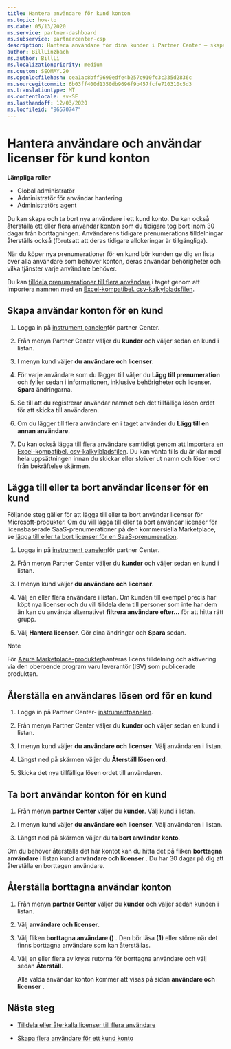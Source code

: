 ```yaml
---
title: Hantera användare för kund konton
ms.topic: how-to
ms.date: 05/13/2020
ms.service: partner-dashboard
ms.subservice: partnercenter-csp
description: Hantera användare för dina kunder i Partner Center – skapa användar konton, lägga till eller ta bort användar licenser, återställa lösen ord och ta bort eller återställa användar konton.
author: BillLinzbach
ms.author: BillLi
ms.localizationpriority: medium
ms.custom: SEOMAY.20
ms.openlocfilehash: cea1ac8bff9690edfe4b257c910fc3c335d2836c
ms.sourcegitcommit: 6b03ff400d1350db9696f9b457fcfe710310c5d3
ms.translationtype: MT
ms.contentlocale: sv-SE
ms.lasthandoff: 12/03/2020
ms.locfileid: "96570747"
---
```

# <a name="manage-users-and-user-licenses-for-customer-accounts"></a>Hantera användare och användar licenser för kund konton 

**Lämpliga roller**

- Global administratör
- Administratör för användar hantering
- Administratörs agent


Du kan skapa och ta bort nya användare i ett kund konto. Du kan också återställa ett eller flera användar konton som du tidigare tog bort inom 30 dagar från borttagningen. Användarens tidigare prenumerations tilldelningar återställs också (förutsatt att deras tidigare allokeringar är tillgängliga).

När du köper nya prenumerationer för en kund bör kunden ge dig en lista över alla användare som behöver konton, deras användar behörigheter och vilka tjänster varje användare behöver.  

Du kan [tilldela prenumerationer till flera användare](bulk-license-provisioning-for-multiple-users.md) i taget genom att importera namnen med en [Excel-kompatibel. csv-kalkylbladsfilen](adding-multiple-users-to-a-customer-account.md).

<a href="" id="createuseraccounts"></a>

## <a name="create-user-accounts-for-a-customer"></a>Skapa användar konton för en kund

1. Logga in på [instrument panelen](https://partner.microsoft.com/dashboard)för partner Center.

2. Från menyn Partner Center väljer du **kunder** och väljer sedan en kund i listan.

3. I menyn kund väljer **du användare och licenser**.

4. För varje användare som du lägger till väljer du **Lägg till prenumeration** och fyller sedan i informationen, inklusive behörigheter och licenser. **Spara** ändringarna.

5. Se till att du registrerar användar namnet och det tillfälliga lösen ordet för att skicka till användaren.

6. Om du lägger till flera användare en i taget använder du **Lägg till en annan användare**.

7. Du kan också lägga till flera användare samtidigt genom att [Importera en Excel-kompatibel. csv-kalkylbladsfilen](adding-multiple-users-to-a-customer-account.md). Du kan vänta tills du är klar med hela uppsättningen innan du skickar eller skriver ut namn och lösen ord från bekräftelse skärmen.

<a href="" id="userlicensing"></a>

## <a name="add-or-remove-user-licenses-for-a-customer"></a>Lägga till eller ta bort användar licenser för en kund

Följande steg gäller för att lägga till eller ta bort användar licenser för Microsoft-produkter. Om du vill lägga till eller ta bort användar licenser för licensbaserade SaaS-prenumerationer på den kommersiella Marketplace, se [lägga till eller ta bort licenser för en SaaS-prenumeration](csp-commercial-marketplace-manage.md#add-or-remove-licenses-for-a-saas-subscription).

1. Logga in på [instrument panelen](https://partner.microsoft.com/dashboard)för partner Center.

2. Från menyn Partner Center väljer du **kunder** och väljer sedan en kund i listan.

3. I menyn kund väljer **du användare och licenser**.

4. Välj en eller flera användare i listan. Om kunden till exempel precis har köpt nya licenser och du vill tilldela dem till personer som inte har dem än kan du använda alternativet **filtrera användare efter...** för att hitta rätt grupp.

5. Välj **Hantera licenser**. Gör dina ändringar och **Spara** sedan.

> [!NOTE]
> För [Azure Marketplace-produkter](csp-commercial-marketplace-manage.md#assign-licenses-and-activate-a-subscription-on-behalf-of-a-customer)hanteras licens tilldelning och aktivering via den oberoende program varu leverantör (ISV) som publicerade produkten.

<a href="" id="resetpassword"></a>

## <a name="reset-a-users-password-for-a-customer"></a>Återställa en användares lösen ord för en kund

1. Logga in på Partner Center- [instrumentpanelen](https://partner.microsoft.com/dashboard).

2. Från menyn Partner Center väljer du **kunder** och väljer sedan en kund i listan.

3. I menyn kund väljer **du användare och licenser**. Välj användaren i listan.

4. Längst ned på skärmen väljer du **Återställ lösen ord**. 

5. Skicka det nya tillfälliga lösen ordet till användaren.

<a href="" id="deleteuseraccounts"></a>

## <a name="delete-user-accounts-for-a-customer"></a>Ta bort användar konton för en kund

1. Från menyn **partner Center** väljer du **kunder**. Välj kund i listan.

2. I menyn kund väljer **du användare och licenser**. Välj användaren i listan.

3. Längst ned på skärmen väljer du **ta bort användar konto**.

Om du behöver återställa det här kontot kan du hitta det på fliken **borttagna användare** i listan kund **användare och licenser** . Du har 30 dagar på dig att återställa en borttagen användare.

<a href="" id="restoreuseraccounts"></a>

## <a name="restore-deleted-user-accounts"></a>Återställa borttagna användar konton

1. Från menyn **partner Center** väljer du **kunder** och väljer sedan kunden i listan.

2. Välj **användare och licenser**.

3. Välj fliken **borttagna användare ()** . Den bör läsa **(1)** eller större när det finns borttagna användare som kan återställas.

4. Välj en eller flera av kryss rutorna för borttagna användare och välj sedan **Återställ**.

    Alla valda användar konton kommer att visas på sidan **användare och licenser** .

## <a name="next-steps"></a>Nästa steg

- [Tilldela eller återkalla licenser till flera användare](bulk-license-provisioning-for-multiple-users.md)

- [Skapa flera användare för ett kund konto](adding-multiple-users-to-a-customer-account.md)